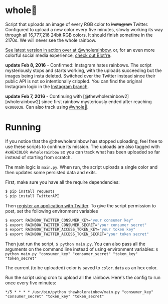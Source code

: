 # whole🌈
Script that uploads an image of every RGB color to <strike>Instagram</strike> Twitter. Configured to upload a new color every five minutes, slowly working its way through all 16,777,216 24bit RGB colors. It should finish sometime in the 2170s. We will never see the whole rainbow.

[See latest version in action over at @wholerainbow][wholerainbow], or, for an even more colorful social media experience, [check out Blot're](https://blot.re).

**update Feb 8, 2016** - Confirmed: Instagram hates rainbows. The script mysteriously stops and starts working, with the uploads succeeding but the images being insta deleted. Switched over the Twitter instead since their public API is not so intentionally crippled. You can find the original Instagram logic in the [Instagram branch](https://github.com/mattbierner/The-Whole-Rainbow/tree/instagram).

**update Feb 7, 2016** - Continuing with [@thewholerainbow2][wholerainbow2] since first rainbow mysteriously ended after reaching `0x000038`. Can also track using [#whole🌈](https://www.instagram.com/explore/tags/whole🌈/).

# Running
If you notice that the @thewholerainbow has stopped uploading, feel free to use these scripts to continue its mission. The uploads are also tagged with `#xHEXCOLOR #wholerainbow` so you can track what has been uploaded so far instead of starting from scratch.

The main logic is `main.py`. When run, the script uploads a single color and then updates some persisted data and exits.

First, make sure you have all the require dependencies:

```bash
$ pip install requests
$ pip install TwitterAPI
```

Then [register an application with Twitter](http://dev.twitter.com). To give the script permission to post, set the following environment variables

```bash
$ export RAINBOW_TWITTER_CONSUMER_KEY="your consumer key"
$ export RAINBOW_TWITTER_CONSUMER_SECRET="your consumer secret"
$ export RAINBOW_TWITTER_ACCESS_TOKEN_KEY="your token key"
$ export RAINBOW_TWITTER_ACCESS_TOKEN_SECRET="your token secret"
```

Then just run the script, `$ python main.py`. You can also pass all the arguments on the command line instead of using environment variables: `$ python main.py "consumer_key" "consumer_secret" "token_key" "token_secret"`

The current (to be uploaded) color is saved to `color.data` as an hex color.

Run the script using cron to upload all the rainbow. Here's the config to run once every five minutes:

```
*/5 * * * * /usr/bin/python thewholerainbow/main.py "consumer_key" "consumer_secret" "token_key" "token_secret"
```


[wholerainbow]: https://www.twitter.com/wholerainbow/
